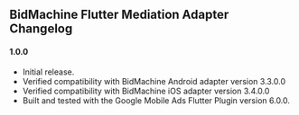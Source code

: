 ## BidMachine Flutter Mediation Adapter Changelog

#### 1.0.0

* Initial release.
* Verified compatibility with BidMachine Android adapter version 3.3.0.0
* Verified compatibility with BidMachine iOS adapter version 3.4.0.0
* Built and tested with the Google Mobile Ads Flutter Plugin version 6.0.0.
